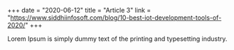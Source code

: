 +++
date = "2020-06-12"
title = "Article 3"
link = "https://www.siddhiinfosoft.com/blog/10-best-iot-development-tools-of-2020/"
+++

Lorem Ipsum is simply dummy text of the printing and typesetting industry.